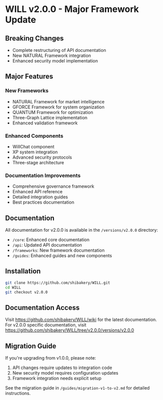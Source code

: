 # WILL v2.0.0 - Major Framework Update

## Breaking Changes
- Complete restructuring of API documentation
- New NATURAL Framework integration
- Enhanced security model implementation

## Major Features
### New Frameworks
- NATURAL Framework for market intelligence
- GFORCE Framework for system organization
- QUANTUM Framework for optimization
- Three-Graph Lattice implementation
- Enhanced validation framework

### Enhanced Components
- WillChat component
- XP system integration
- Advanced security protocols
- Three-stage architecture

### Documentation Improvements
- Comprehensive governance framework
- Enhanced API reference
- Detailed integration guides
- Best practices documentation

## Documentation
All documentation for v2.0.0 is available in the `/versions/v2.0.0` directory:
- `/core`: Enhanced core documentation
- `/api`: Updated API documentation
- `/frameworks`: New framework documentation
- `/guides`: Enhanced guides and new components

## Installation
```bash
git clone https://github.com/shibakery/WILL.git
cd WILL
git checkout v2.0.0
```

## Documentation Access
Visit https://github.com/shibakery/WILL/wiki for the latest documentation.
For v2.0.0 specific documentation, visit https://github.com/shibakery/WILL/tree/v2.0.0/versions/v2.0.0

## Migration Guide
If you're upgrading from v1.0.0, please note:
1. API changes require updates to integration code
2. New security model requires configuration updates
3. Framework integration needs explicit setup

See the migration guide in `/guides/migration-v1-to-v2.md` for detailed instructions.

